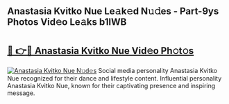 ## Anastasia Kvitko Nue Le𝚊k𝚎d N𝚞𝚍es - Part-9ys Photos Vid𝚎o Le𝚊ks b1lWB

# <h2><a href="http://fb4zq4.evod.top/?m=Anastasia+Kvitko+Nue">🔗 👉🔴 Anastasia Kvitko Nue Vid𝚎o Ph𝚘t𝚘s</a></h2>

[![Anastasia Kvitko Nue N𝚞d𝚎s](https://i.imgur.com/8V9OHl7.gif)](http://fb4zq4.evod.top/?m=Anastasia+Kvitko+Nue)
Social media personality Anastasia Kvitko Nue recognized for their dance and lifestyle content. Influential personality Anastasia Kvitko Nue, known for their captivating presence and inspiring message. 

